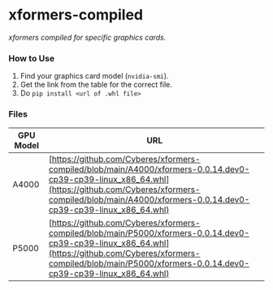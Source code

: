 # xformers-compiled
_xformers compiled for specific graphics cards._

### How to Use
1. Find your graphics card model (`nvidia-smi`).
2. Get the link from the table for the correct file.
3. Do `pip install <url of .whl file>`

### Files
|GPU Model|URL|
|-|-|
|A4000|[https://github.com/Cyberes/xformers-compiled/blob/main/A4000/xformers-0.0.14.dev0-cp39-cp39-linux_x86_64.whl](https://github.com/Cyberes/xformers-compiled/blob/main/A4000/xformers-0.0.14.dev0-cp39-cp39-linux_x86_64.whl)|
|P5000|[https://github.com/Cyberes/xformers-compiled/blob/main/P5000/xformers-0.0.14.dev0-cp39-cp39-linux_x86_64.whl](https://github.com/Cyberes/xformers-compiled/blob/main/P5000/xformers-0.0.14.dev0-cp39-cp39-linux_x86_64.whl)|
